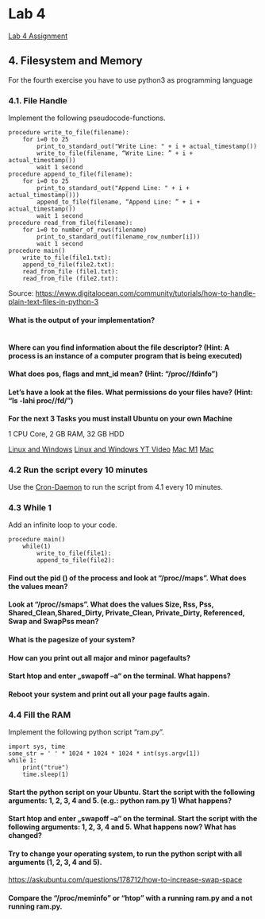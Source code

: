 # Lab 4

[Lab 4 Assignment]()

## 4. Filesystem and Memory

For the fourth exercise you have to use python3 as programming language

### 4.1. File Handle

Implement the following pseudocode-functions.

```
procedure write_to_file(filename):
    for i=0 to 25
        print_to_standard_out("Write Line: " + i + actual_timestamp())
        write_to_file(filename, “Write Line: ” + i + actual_timestamp())
        wait 1 second
procedure append_to_file(filename):
    for i=0 to 25
        print_to_standard_out("Append Line: " + i + actual_timestamp()))
        append_to_file(filename, “Append Line: ” + i + actual_timestamp())
        wait 1 second
procedure read_from_file(filename):
    for i=0 to number_of_rows(filename)
        print_to_standard_out(filename_row_number[i]))
        wait 1 second
procedure main()
    write_to_file(file1.txt):
    append_to_file(file2.txt):
    read_from_file (file1.txt):
    read_from_file (file2.txt):
```

Source: https://www.digitalocean.com/community/tutorials/how-to-handle-plain-text-files-in-python-3

#### What is the output of your implementation?

````bash

````

#### Where can you find information about the file descriptor? (Hint: A process is an instance of a computer program that is being executed)

#### What does pos, flags and mnt_id mean? (Hint: “/proc/<processid>/fdinfo”)

#### Let’s have a look at the files. What permissions do your files have? (Hint: “ls -lahi proc/<processid>/fd/”)

**For the next 3 Tasks you must install Ubuntu on your own Machine**

1 CPU Core, 2 GB RAM, 32 GB HDD

[Linux and Windows](https://ubuntu.com/tutorials/how-to-run-ubuntu-desktop-on-a-virtual-machine-using-virtualbox#1-overview)
[Linux and Windows YT Video](https://www.youtube.com/watch?v=v1JVqd8M3Yc)
[Mac M1](https://freegistutorial.com/install-ubuntu-22-10-on-m1-mac/)
[Mac](https://www.youtube.com/watch?v=EiO_CHfSn2s)

### 4.2 Run the script every 10 minutes

Use the [Cron-Daemon](https://wiki.ubuntuusers.de/Cron/) to run the script from 4.1 every 10 minutes.

### 4.3 While 1

Add an infinite loop to your code.

```
procedure main()
    while(1)
        write_to_file(file1):
        append_to_file(file2):
```

#### Find out the pid (<processid>) of the process and look at “/proc/<processid>/maps”. What does the values mean?

#### Look at “/proc/<processid>/smaps”. What does the values Size, Rss, Pss, Shared_Clean,Shared_Dirty, Private_Clean, Private_Dirty, Referenced, Swap and SwapPss mean?

#### What is the pagesize of your system?

#### How can you print out all major and minor pagefaults?

#### Start htop and enter „swapoff –a“ on the terminal. What happens?

#### Reboot your system and print out all your page faults again.

### 4.4 Fill the RAM

Implement the following python script “ram.py”.

```
import sys, time
some_str = ' ' * 1024 * 1024 * 1024 * int(sys.argv[1])
while 1:
    print("true")
    time.sleep(1)
```

#### Start the python script on your Ubuntu. Start the script with the following arguments: 1, 2, 3, 4 and 5. (e.g.: python ram.py 1) What happens?

#### Start htop and enter „swapoff –a“ on the terminal. Start the script with the following arguments: 1, 2, 3, 4 and 5. What happens now? What has changed?

#### Try to change your operating system, to run the python script with all arguments (1, 2, 3, 4 and 5).

https://askubuntu.com/questions/178712/how-to-increase-swap-space

#### Compare the “/proc/meminfo” or “htop” with a running ram.py and a not running ram.py.
